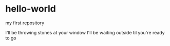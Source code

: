 # hello-world
my first repository

I'll be throwing stones at your window
I'll be waiting outside til you're ready to go

